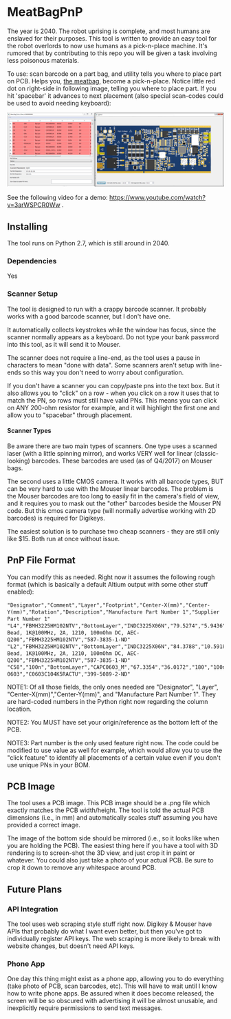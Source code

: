 # MeatBagPnP
The year is 2040. The robot uprising is complete, and most humans are enslaved for their purposes. This tool is written to provide an easy tool for the robot overlords to now use humans as a pick-n-place machine. It's rumored that by contributing to this repo you will be given a task involving less poisonous materials.

To use: scan barcode on a part bag, and utility tells you where to place part on PCB. Helps you, [the meatbag,](https://www.youtube.com/watch?v=f-1ry9zMi4o) become a pick-n-place. Notice little red dot on right-side in following image, telling you where to place part. If you hit 'spacebar' it advances to next placement (also special scan-codes could be used to avoid needing keyboard):

![](meatbag_example_topbot.png)

See the following video for a demo: https://www.youtube.com/watch?v=3arWSPCR0Ww .

## Installing

The tool runs on Python 2.7, which is still around in 2040.

### Dependencies

Yes

### Scanner Setup

The tool is designed to run with a crappy barcode scanner. It probably works with a good barcode scanner, but I don't have one.

It automatically collects keystrokes while the window has focus, since the scanner normally appears as a keyboard. Do not type your bank password into this tool, as it will send it to Mouser.

The scanner does not require a line-end, as the tool uses a pause in characters to mean "done with data". Some scanners aren't setup with line-ends so this way you don't need to worry about configuration.

If you don't have a scanner you can copy/paste pns into the text box. But it also allows you to "click" on a row - when you click on a row it uses that to match the PN, so rows must still have valid PNs. This means you can click on ANY 200-ohm resistor for example, and it will highlight the first one and allow you to "spacebar" through placement.

#### Scanner Types

Be aware there are two main types of scanners. One type uses a scanned laser (with a little spinning mirror), and works VERY well for linear (classic-looking) barcodes. These barcodes are used (as of Q4/2017) on Mouser bags.

The second uses a little CMOS camera. It works with all barcode types, BUT can be very hard to use with the Mouser linear barcodes. The problem is the Mouser barcodes are too long to easily fit in the camera's field of view, and it requires you to mask out the "other" barcodes beside the Mouser PN code. But this cmos camera type (will normally advertise working with 2D barcodes) is required for Digikeys.

The easiest solution is to purchase two cheap scanners - they are still only like $15. Both run at once without issue.

## PnP File Format

You can modify this as needed. Right now it assumes the following rough format (which is basically a default Altium output with some other stuff enabled):

    "Designator","Comment","Layer","Footprint","Center-X(mm)","Center-Y(mm)","Rotation","Description","Manufacture Part Number 1","Supplier Part Number 1"
    "L4","FBMH3225HM102NTV","BottomLayer","INDC3225X06N","79.5274","5.9436","360","Ferrite Bead, 1K@100MHz, 2A, 1210, 100mOhm DC, AEC-Q200","FBMH3225HM102NTV","587-3835-1-ND"
    "L2","FBMH3225HM102NTV","BottomLayer","INDC3225X06N","84.3788","10.5918","180","Ferrite Bead, 1K@100MHz, 2A, 1210, 100mOhm DC, AEC-Q200","FBMH3225HM102NTV","587-3835-1-ND"
    "C58","100n","BottomLayer","CAPC0603_M","67.3354","36.0172","180","100n, 0603","C0603C104K5RACTU","399-5089-2-ND"
  
  NOTE1: Of all those fields, the only ones needed are "Designator", "Layer", "Center-X(mm)","Center-Y(mm)", and "Manufacture Part Number 1". They are hard-coded numbers in the Python right now regarding the column location.
  
  NOTE2: You MUST have set your origin/reference as the bottom left of the PCB.
  
  NOTE3: Part number is the only used feature right now. The code could be modified to use value as well for example, which would allow you to use the "click feature" to identify all placements of a certain value even if you don't use unique PNs in your BOM.
  
## PCB Image

The tool uses a PCB image. This PCB image should be a .png file which exactly matches the PCB width/height. The tool is told the actual PCB dimensions (i.e., in mm) and automatically scales stuff assuming you have provided a correct image.

The image of the bottom side should be mirrored (i.e., so it looks like when you are holding the PCB). The easiest thing here if you have a tool with 3D rendering is to screen-shot the 3D view, and just crop it in paint or whatever. You could also just take a photo of your actual PCB. Be sure to crop it down to remove any whitespace around PCB.

## Future Plans

### API Integration

The tool uses web scraping style stuff right now. Digikey & Mouser have APIs that probably do what I want even better, but then you've got to individually register API keys. The web scraping is more likely to break with website changes, but doesn't need API keys.

### Phone App

One day this thing might exist as a phone app, allowing you to do everything (take photo of PCB, scan barcodes, etc). This will have to wait until I know how to write phone apps. Be assured when it does become released, the screen will be so obscured with advertising it will be almost unusable, and inexplicitly require permissions to send text messages.
